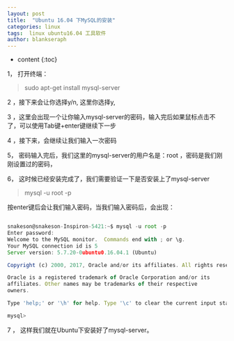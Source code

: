 ```yaml
---
layout: post
title:  "Ubuntu 16.04 下MySQL的安装"
categories: linux
tags:  linux ubuntu16.04 工具软件  
author: blankseraph
---
```


* content
{:toc}


1， 打开终端：
>  sudo apt-get install mysql-server

2 ，接下来会让你选择y/n, 这里你选择y,

3 ，这里会出现一个让你输入mysql-server的密码，输入完后如果鼠标点击不了，可以使用Tab键+enter键继续下一步

4 ，接下来，会继续让我们输入一次密码







5， 密码输入完后，我们这里的mysql-server的用户名是：root ，密码是我们刚刚设置过的密码，

6， 这时候已经安装完成了，我们需要验证一下是否安装上了mysql-server
>  mysql -u root -p

按enter键后会让我们输入密码，当我们输入密码后，会出现：
```js

snakeson@snakeson-Inspiron-5421:~$ mysql -u root -p
Enter password: 
Welcome to the MySQL monitor.  Commands end with ; or \g.
Your MySQL connection id is 5
Server version: 5.7.20-0ubuntu0.16.04.1 (Ubuntu)

Copyright (c) 2000, 2017, Oracle and/or its affiliates. All rights reserved.

Oracle is a registered trademark of Oracle Corporation and/or its
affiliates. Other names may be trademarks of their respective
owners.

Type 'help;' or '\h' for help. Type '\c' to clear the current input statement.

mysql> 
```

7 ， 这样我们就在Ubuntu下安装好了mysql-server。


